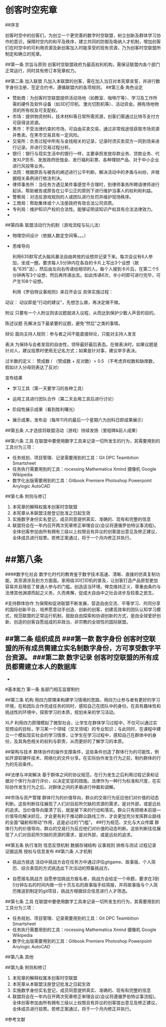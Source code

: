 ﻿# 创客时空宪章

##序言

创客时空中的创客们，为创立一个更完善的数字时空联盟，树立创新及群体学习协作的意识，保障时空内的和平及秩序，建立共同的防御及吸纳人才机制，增加创客们在时空中的可利用资源及新创客加入时能享受的现有资源，乃为创客时空联盟所制定和确立的宪章。

##第一条 宗旨与原则
创客时空联盟政府为最高权利机构，需保证联盟内各个部门正常运行，同时具有修订本宪章权力。

##第二条 加入联盟
凡加入本联盟的创客，需在加入当日对本宪章宣誓，并进行数字身份注册，签定合约书，遵循联盟内的各项规则。
##第三条 角色设定
- 赞助商：为创客时空联盟提供活动场地（如教室、咖啡厅等）、学习及工作所需的硬件及软件设备（如3D打印机、激光切割机等）、活动资金。拥有场地物资的所有权及可支配权。
- 市场：提供物资材料，技术材料等日常所需资源，创客们需通过比特币支付方可获得该资源。
- 黑市：不受法律约束的市场，可自由买卖交易，通过非常规途径获取市场资源并售卖。在黑市交易具有一定风险。
- 交易所：负责过程中所有与金钱相关的记录，记录时须买卖双方一同到场来进行记录。并进行交易过程分析。
- 银行：银行与现实生活中的银行一样，主要承担发放存款业务、贷款业务、代发XLP货币、发放政府抚恤金、发行福利彩票、各种理财产品、对于中小企业进行风投等业务。
- 法院：根据原告与被告的阐述进行公平判断。解决活动中的矛盾与纠纷，并根据相关条例进行依法判决。
- 律师事务所：当任务方遇见某件事感觉不合理时，到律师事务所聘请律师进行起诉。帮助被告或原告在公平公正的原则下进行维护当事人的权利和利益。
- 警察局：对违反游戏规则的人或团队进行处罚并维护现场秩序。
- 工商局：帮助集体或个人注册政府有效合法公司资质。
- 专利局：维护知识产权的合法性。能够证明该知识产权具有合法法律效力。
-
##第四条 联盟活动行为机制（游戏流程与玩儿法）
- 物理空间设计（依据人数定空间等。。。）
- 思维导向

  利用635默写式头脑风暴法自由奔放的设想并记录下来。每次会议有6人参加，坐成一圈，要求每人5分钟内在各自的卡片上写出3个设想（故名“635”法），然后由左向右传递给相邻的人。每个人接到卡片后，在第二个5分钟再写3个设想，然后再传递出去。如此传递6次，半小时即可进行完毕，可产生108个设想。

  利用《罗伯特议事规则》来召开会议
  具体实施过程：

动议：
动议即是“行动的建议”，先想怎么做，再决定做不做。

附议
只要有一个人附议则该议题就进入议程，从而达到保护少数人声音的目的。

陈述议题
先解决当下最紧要的议题，避免“然后”之类的事情。

辩论
面向主持人规则：参与者之间不能直接辩论，只能对主持人发言

表决
为保持与会者发现的自由性，领导最好最后表态。在做表决时，如果议题是针对人，建议投票时使用无记名方式；如果是针对事，建议举手表决。

过半数的定义：
赞成数 / （赞成数 + 反对数）> 0.5 （不考虑弃权数和缺席数，假如计入分母则表达了反对）

宣布结果

- 学习工具（第一天要学习的各种工具）



- 运用工具进行团队合作（第二天会用工具后进行讨论）
- 阶段性展示成果（看到胜利曙光）
- 展示成果，发布会（每年11月的最后一个星期六为创科日即成果展示）

##第五条 人才选拔将联盟活动（游戏）持续发扬（里程碑&前人成果）

##第六条 工具
在联盟中要使用数字工具来记录一切所发生的行为，其需要用到的工具分为三项：
 - 任务规划、项目管理、记录需要用到的工具：Git DPC Teambition Smartsheet
 - 任务执行需要用到的工具：rocessing Mathematica Xmind 摄像机 Google Wikipedia
 - 数字化出版需要用到的工具：Gitbook Premiere Photoshop Powerpoint Anylogic AutoCAD

##第七条 附则与修订
1. 本宪章的解释权属本创客时空联盟
2. 本宪章从本联盟注册登记批准之日起生效
3. 实施数字身份实名登记，成员同意提供真实、准确的、现有和完整的信息
4. 联盟将会在一年内召开两次宪章修正审理会议(会议将遵循罗伯特议事流程)。全体创客参加由所有拥有三级以上权限且有异议的创客提出意见及修正建议，全体成员进行投票。若修正案通过，将于一个月内修正并执行。

##第八条
==============================================


####数字化社会
数字化时代的教育鉴于数字技术高速、清晰、直接的仿真复制功能，其资源涉及到方方面面。家用级3D打印机的普及，让创客打造产品原型更加容易并且降低了普通人参与的门槛。创造适当环境，俾克维持正义，尊重由条约与法律其他渊源而起之义务，久而弗懈，促成大自由中之社会进步及较善之民生。

#支持群体协作
  为保障和促进联盟不断发展，营造自由交流、平等学习、共同分享的国际创新平台，培养愿意动手创造、创新的创客，创建高效率的团队认知学习模式，规范联盟的正常运行机制，鼓励自由探索和协调创新的方式，是由全球爱好创新、创造的创客自愿组成的非政治、非宗教的全球性的国际联盟。

##第二条 组织成员
###第一款 数字身份
创客时空联盟的所有成员需建立实名制数字身份，方可享受数字平台资源。
###第二款 数字记录
创客时空联盟的所有成员都需建立本人的数据库
-
-
#基本能力
第一条 各部门相互监督制约


##第三条 机构
用四力原理来构建学习情境的思路，用四力让参与者有更好的学习环境，在和团队合作完成任务的同时，感知自己在团队中的身份。在具有趣味性和挑战性的环境中，探索学习的本质，规划未来的学习活动。

XLP 利用四力原理模拟了微型社会，让学生在群体学习过程中，不仅可以通过实现预设的目标，学习某一个领域（交叉领域）的专业知识；与此同时，在课程中建立一个模拟现实社会的学习情景，让学生在学习过程中，感知自己在群体中的身份，及其角色相关的权利与职责，从而更好的了解学习的本质。

##架构与技术
群体协作的操作支撑条件，这些条件创造了群体行为的可能性，例如开源软硬件技术、网络化的文件分享。在实际协作发生行为之前，制约群体的行为的先验条件。

##法律与冲突解决
基于群体之间的协议规范，在行为发生之后利用过程记录和证据对个体行为进行评价，以决定奖惩的措施。法律作为一种行为标准和尺度，在实际协作发生行为之后，对群体之间的矛盾进行仲裁和调解。

##市场与资产管理
群体行为的价值导向，群众的交易行为反应他们对价值的动态判断。这些判断往往展现了人们对目前所欠缺的资源的需求，是对外部，或是远处的追求。当价值导向厘清了后，就是接下来的行动和落实。群众只有把根本前提—价值导向解决好后，才会更有利于推动群众路线工作，才会更加充分发挥群众路线的全面“辐射和带动”作用，这是必过的“门槛”。
##行为规范、文化与大众传媒
群体行为的价值导向，群众的交易行为反应他们对价值的动态判断。这些判断往往展现了人们对目前所欠缺的资源的需求，是对外部，或是远处的追求。

##第五条 执行准则
信息反馈机制
数据存储结构
议事规则
排练与测试
过程记录
证据运用
授权与信息发布
##第六条 人才机制
 - 挑战方挑选
活动中挑战方会在任务方中通过评估gitgame、故事版、个人简历、综合表现的方式挑选出下次活动的预备挑战方。

 - 自愿报名挑战方
自愿参加挑战方报名者，挑战方会给定一个命题，要求在3到5分钟左右的时间内做一份十页左右的故事版手绘简报，并将故事版与个人简历推送到制定的git项目，挑战方根据综合信息进行人才筛选。

##第七条 工具
在联盟中要使用数字工具来记录一切所发生的行为，其需要用到的工具分为三项：
 - 任务规划、项目管理、记录需要用到的工具：Git DPC Teambition Smartsheet
 - 任务执行需要用到的工具：rocessing Mathematica Xmind 摄像机 Google Wikipedia
 - 数字化出版需要用到的工具：Gitbook Premiere Photoshop Powerpoint Anylogic AutoCAD

##第八条 其他

##第九条 附则和修订
1. 本宪章的解释权属本创客时空联盟
2. 本宪章从本联盟注册登记批准之日起生效
3. 实施数字身份实名登记，成员同意提供真实、准确的、现有和完整的信息
4. 联盟将会在一年内召开两次宪章修正审理会议(会议将遵循罗伯特议事流程)。全体创客参加由所有拥有三级以上权限且有异议的创客提出意见及修正建议，全体成员进行投票。若修正案通过，将于一个月内修正并执行。




#参考文献
